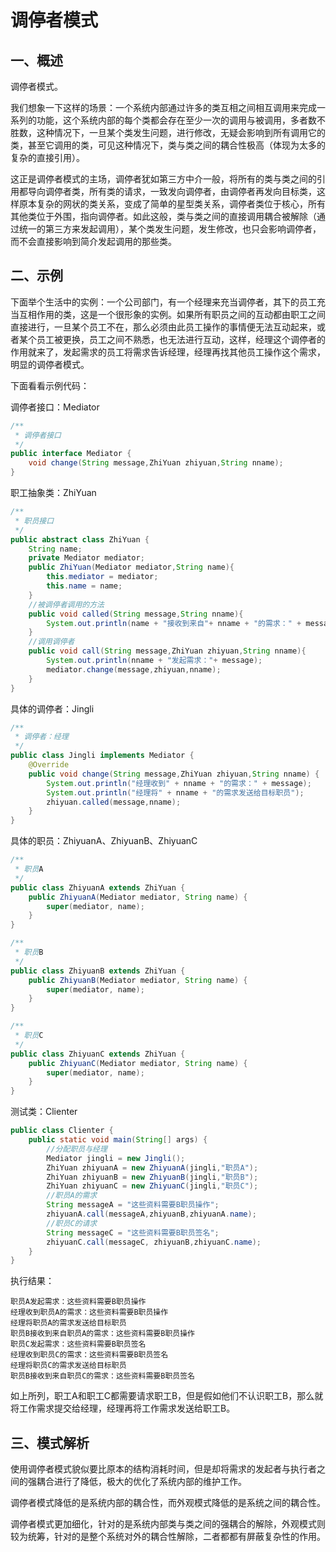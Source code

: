 # 调停者模式
## 一、概述
调停者模式。
  
我们想象一下这样的场景：一个系统内部通过许多的类互相之间相互调用来完成一系列的功能，这个系统内部的每个类都会存在至少一次的调用与被调用，多者数不胜数，这种情况下，一旦某个类发生问题，进行修改，无疑会影响到所有调用它的类，甚至它调用的类，可见这种情况下，类与类之间的耦合性极高（体现为太多的复杂的直接引用）。
  
这正是调停者模式的主场，调停者犹如第三方中介一般，将所有的类与类之间的引用都导向调停者类，所有类的请求，一致发向调停者，由调停者再发向目标类，这样原本复杂的网状的类关系，变成了简单的星型类关系，调停者类位于核心，所有其他类位于外围，指向调停者。如此这般，类与类之间的直接调用耦合被解除（通过统一的第三方来发起调用），某个类发生问题，发生修改，也只会影响调停者，而不会直接影响到简介发起调用的那些类。
## 二、示例
下面举个生活中的实例：一个公司部门，有一个经理来充当调停者，其下的员工充当互相作用的类，这是一个很形象的实例。如果所有职员之间的互动都由职工之间直接进行，一旦某个员工不在，那么必须由此员工操作的事情便无法互动起来，或者某个员工被更换，员工之间不熟悉，也无法进行互动，这样，经理这个调停者的作用就来了，发起需求的员工将需求告诉经理，经理再找其他员工操作这个需求，明显的调停者模式。
  
下面看看示例代码：
  
调停者接口：Mediator
```java
/**
 * 调停者接口
 */
public interface Mediator {
    void change(String message,ZhiYuan zhiyuan,String nname);
}
```
职工抽象类：ZhiYuan
```java
/**
 * 职员接口
 */
public abstract class ZhiYuan {
    String name;
    private Mediator mediator;
    public ZhiYuan(Mediator mediator,String name){
        this.mediator = mediator;
        this.name = name;
    }
    //被调停者调用的方法
    public void called(String message,String nname){
        System.out.println(name + "接收到来自"+ nname + "的需求：" + message);
    }
    //调用调停者
    public void call(String message,ZhiYuan zhiyuan,String nname){
        System.out.println(nname + "发起需求："+ message);
        mediator.change(message,zhiyuan,nname);
    }
}
```
具体的调停者：Jingli
```java
/**
 * 调停者：经理
 */
public class Jingli implements Mediator {
    @Override
    public void change(String message,ZhiYuan zhiyuan,String nname) {
        System.out.println("经理收到" + nname + "的需求：" + message);
        System.out.println("经理将" + nname + "的需求发送给目标职员");
        zhiyuan.called(message,nname);
    }
}
```
具体的职员：ZhiyuanA、ZhiyuanB、ZhiyuanC
```java
/**
 * 职员A
 */
public class ZhiyuanA extends ZhiYuan {
    public ZhiyuanA(Mediator mediator, String name) {
        super(mediator, name);
    }
}

/**
 * 职员B
 */
public class ZhiyuanB extends ZhiYuan {
    public ZhiyuanB(Mediator mediator, String name) {
        super(mediator, name);
    }
}

/**
 * 职员C
 */
public class ZhiyuanC extends ZhiYuan {
    public ZhiyuanC(Mediator mediator, String name) {
        super(mediator, name);
    }
}
```
测试类：Clienter
```java
public class Clienter {
    public static void main(String[] args) {
        //分配职员与经理
        Mediator jingli = new Jingli();
        ZhiYuan zhiyuanA = new ZhiyuanA(jingli,"职员A");
        ZhiYuan zhiyuanB = new ZhiyuanB(jingli,"职员B");
        ZhiYuan zhiyuanC = new ZhiyuanC(jingli,"职员C");
        //职员A的需求
        String messageA = "这些资料需要B职员操作";
        zhiyuanA.call(messageA,zhiyuanB,zhiyuanA.name);
        //职员C的请求
        String messageC = "这些资料需要B职员签名";
        zhiyuanC.call(messageC, zhiyuanB,zhiyuanC.name);
    }
}
```
执行结果：
```text
职员A发起需求：这些资料需要B职员操作
经理收到职员A的需求：这些资料需要B职员操作
经理将职员A的需求发送给目标职员
职员B接收到来自职员A的需求：这些资料需要B职员操作
职员C发起需求：这些资料需要B职员签名
经理收到职员C的需求：这些资料需要B职员签名
经理将职员C的需求发送给目标职员
职员B接收到来自职员C的需求：这些资料需要B职员签名
```
如上所列，职工A和职工C都需要请求职工B，但是假如他们不认识职工B，那么就将工作需求提交给经理，经理再将工作需求发送给职工B。
## 三、模式解析
使用调停者模式貌似要比原本的结构消耗时间，但是却将需求的发起者与执行者之间的强耦合进行了降低，极大的优化了系统内部的维护工作。
  
调停者模式降低的是系统内部的耦合性，而外观模式降低的是系统之间的耦合性。
  
调停者模式更加细化，针对的是系统内部类与类之间的强耦合的解除，外观模式则较为统筹，针对的是整个系统对外的耦合性解除，二者都都有屏蔽复杂性的作用。
